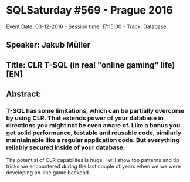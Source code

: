 # SQLSaturday #569 - Prague 2016
Event Date: 03-12-2016 - Session time: 17:15:00 - Track: Database
## Speaker: Jakub Müller
## Title: CLR  T-SQL (in real "online gaming" life) [EN]
## Abstract:
### T-SQL has some limitations, which can be partially overcome by using CLR. That extends power of your database in directions you might not be even aware of. Like a bonus you get solid performance, testable and reusable code, similarly maintainable like a regular application code. But everything reliably secured inside of your database.
The potential of CLR capabilites is huge.  I will show top patterns and tip  tricks we encountered during the last couple of years when we we were developing on-line game backend.
